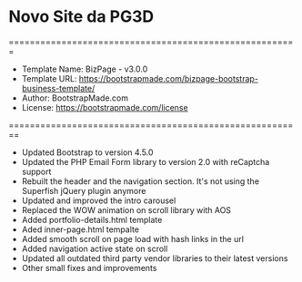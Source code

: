 # Novo Site da PG3D

=======================================================

  * Template Name: BizPage - v3.0.0
  * Template URL: https://bootstrapmade.com/bizpage-bootstrap-business-template/
  * Author: BootstrapMade.com
  * License: https://bootstrapmade.com/license

========================================================

  - Updated Bootstrap to version 4.5.0
  - Updated the PHP Email Form library to version 2.0 with reCaptcha support
  - Rebuilt the header and the navigation section. It's not using the Superfish jQuery plugin anymore
  - Updated and improved the intro carousel
  - Replaced the WOW animation on scroll library with AOS
  - Added portfolio-details.html template
  - Aded inner-page.html tempalte
  - Added smooth scroll on page load with hash links in the url
  - Added navigation active state on scroll
  - Updated all outdated third party vendor libraries to their latest versions
  - Other small fixes and improvements




